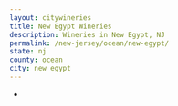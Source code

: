 ```yaml
---
layout: citywineries
title: New Egypt Wineries
description: Wineries in New Egypt, NJ
permalink: /new-jersey/ocean/new-egypt/
state: nj
county: ocean
city: new egypt
---
```

-

